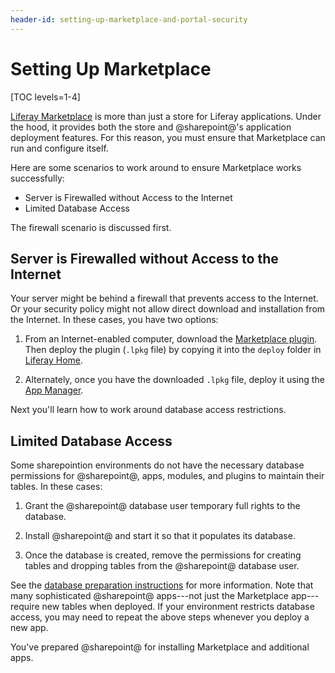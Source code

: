```yaml
---
header-id: setting-up-marketplace-and-portal-security
---
```


# Setting Up Marketplace

[TOC levels=1-4]

[Liferay Marketplace](https://www.liferay.com/marketplace) is more than just a
store for Liferay applications. Under the hood, it provides both the store and
@sharepoint@'s application deployment features. For this reason, you must ensure
that Marketplace can run and configure itself.

Here are some scenarios to work around to ensure Marketplace works successfully:

-   Server is Firewalled without Access to the Internet
-   Limited Database Access

The firewall scenario is discussed first.

## Server is Firewalled without Access to the Internet

Your server might be behind a firewall that prevents access to the Internet. Or
your security policy might not allow direct download and installation from the
Internet. In these cases, you have two options:

1.  From an Internet-enabled computer, download the [Marketplace
    plugin](https://www.liferay.com/marketplace/download). Then deploy the
    plugin (`.lpkg` file) by copying it into the `deploy` folder in [Liferay
    Home](/docs/7-2/deploy/-/knowledge_base/d/liferay-home).

2.  Alternately, once you have the downloaded `.lpkg` file, deploy it using the
    [App Manager](/docs/7-2/user/-/knowledge_base/u/managing-and-configuring-apps).

Next you'll learn how to work around database access restrictions.

## Limited Database Access

Some sharepointion environments do not have the necessary database permissions for
@sharepoint@, apps, modules, and plugins to maintain their tables. In these cases:

1.  Grant the @sharepoint@ database user temporary full rights to the database.

2.  Install @sharepoint@ and start it so that it populates its database.

3.  Once the database is created, remove the permissions for creating tables and
    dropping tables from the @sharepoint@ database user.

See the [database preparation
instructions](/docs/7-2/deploy/-/knowledge_base/d/preparing-for-install#limiting-database-access)
for more information. Note that many sophisticated @sharepoint@ apps---not just the
Marketplace app---require new tables when deployed. If your environment
restricts database access, you may need to repeat the above steps whenever you
deploy a new app.

You've prepared @sharepoint@ for installing Marketplace and additional apps.
